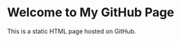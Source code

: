 <!DOCTYPE html>
<html lang="en">
<head>
  <meta charset="UTF-8">
  <meta name="viewport" content="width=device-width, initial-scale=1.0">
  <title>My GitHub Page</title>
</head>
<body>
  <h1>Welcome to My GitHub Page</h1>
  <p>This is a static HTML page hosted on GitHub.</p>
</body>
</html>
